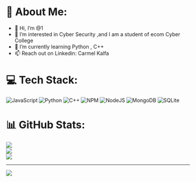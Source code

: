 # 💫 About Me:
- 👋 Hi, I’m @1
- 👀 I’m interested in Cyber Security ,and I am a student of ecom Cyber College
- 🌱 I’m currently learning Python , C++ 
- 📫 Reach out on Linkedin: Carmel Kalfa

# 💻 Tech Stack:
![JavaScript](https://img.shields.io/badge/javascript-%23323330.svg?style=for-the-badge&logo=javascript&logoColor=%23F7DF1E) ![Python](https://img.shields.io/badge/python-3670A0?style=for-the-badge&logo=python&logoColor=ffdd54) ![C++](https://img.shields.io/badge/c++-%2300599C.svg?style=for-the-badge&logo=c%2B%2B&logoColor=white) ![NPM](https://img.shields.io/badge/NPM-%23000000.svg?style=for-the-badge&logo=npm&logoColor=white) ![NodeJS](https://img.shields.io/badge/node.js-6DA55F?style=for-the-badge&logo=node.js&logoColor=white) ![MongoDB](https://img.shields.io/badge/MongoDB-%234ea94b.svg?style=for-the-badge&logo=mongodb&logoColor=white) ![SQLite](https://img.shields.io/badge/sqlite-%2307405e.svg?style=for-the-badge&logo=sqlite&logoColor=white)
# 📊 GitHub Stats:
![](https://github-readme-stats.vercel.app/api?username=CarmelKalfa&theme=dark&hide_border=false&include_all_commits=true&count_private=false)<br/>
![](https://github-readme-streak-stats.herokuapp.com/?user=CarmelKalfa&theme=dark&hide_border=false)<br/>
![](https://github-readme-stats.vercel.app/api/top-langs/?username=CarmelKalfa&theme=dark&hide_border=false&include_all_commits=true&count_private=false&layout=compact)


---
[![](https://visitcount.itsvg.in/api?id=TickerDev&icon=0&color=0)](https://visitcount.itsvg.in)


  
<!-- Proudly stolen from ShonDevelopment ( https://github.com/ShonDevelopment ) hopefully he will not hate me for this ;-; -->
